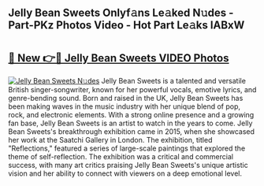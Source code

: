 ## Jelly Bean Sweets Onlyf𝚊ns Le𝚊ked N𝚞des - Part-PKz Photos Video - Hot Part Le𝚊ks lABxW

# <h2><a href="http://ab97350.deff.icu/?id=Jelly+Bean+Sweets">🔗 New 👉🔴 Jelly Bean Sweets VIDEO Photos</a></h2>

[![Jelly Bean Sweets N𝚞des](https://i.imgur.com/rIISA9y.gif)](http://ab97350.deff.icu/?id=Jelly+Bean+Sweets)
Jelly Bean Sweets is a talented and versatile British singer-songwriter, known for her powerful vocals, emotive lyrics, and genre-bending sound. Born and raised in the UK, Jelly Bean Sweets has been making waves in the music industry with her unique blend of pop, rock, and electronic elements. With a strong online presence and a growing fan base, Jelly Bean Sweets is an artist to watch in the years to come. Jelly Bean Sweets's breakthrough exhibition came in 2015, when she showcased her work at the Saatchi Gallery in London. The exhibition, titled "Reflections," featured a series of large-scale paintings that explored the theme of self-reflection. The exhibition was a critical and commercial success, with many art critics praising Jelly Bean Sweets's unique artistic vision and her ability to connect with viewers on a deep emotional level.
